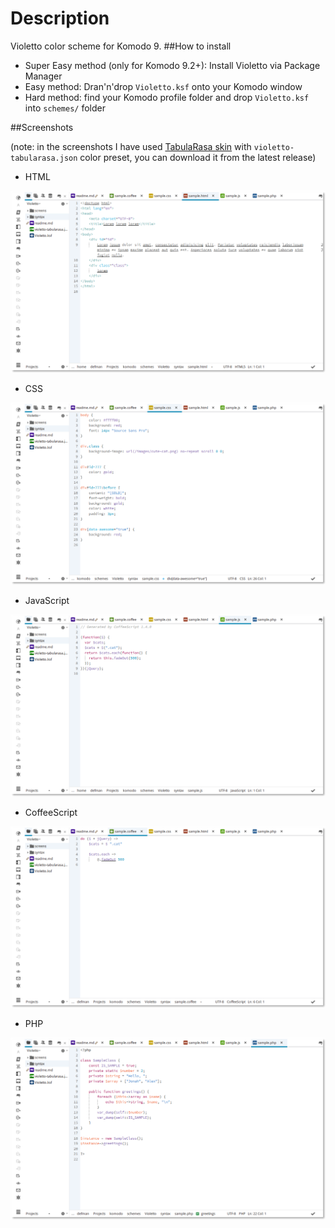 Description
=====================
Violetto color scheme for Komodo 9.
##How to install
* Super Easy method (only for Komodo 9.2+): Install Violetto via Package Manager
* Easy method: Dran'n'drop `Violetto.ksf` onto your Komodo window
* Hard method: find your Komodo profile folder and drop `Violetto.ksf` into `schemes/` folder

##Screenshots

(note: in the screenshots I have used [TabulaRasa skin](http://komodoide.com/packages/skins/tabula-rasa/) with `violetto-tabularasa.json` color preset, you can download it from the latest release)

* HTML

![HTML](screens/html.png)

* CSS

![CSS](screens/css.png)

* JavaScript

![JS](screens/js.png)

* CoffeeScript

![CoffeeScript](screens/cs.png)

* PHP

![PHP](screens/php.png)
